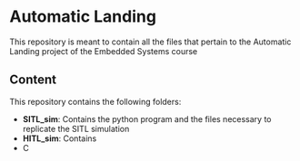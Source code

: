 # Automatic Landing
This repository is meant to contain all the files that pertain to the Automatic Landing project of the Embedded Systems course 

## Content
This repository contains the following folders:
  - **SITL_sim**: Contains the python program and the files necessary to replicate the SITL simulation
  - **HITL_sim**: Contains  
  - C
 
